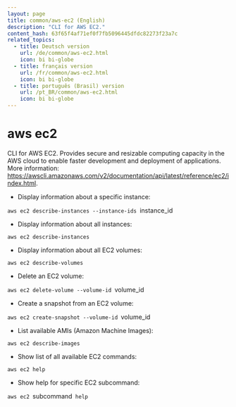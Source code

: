 ```yaml
---
layout: page
title: common/aws-ec2 (English)
description: "CLI for AWS EC2."
content_hash: 63f65f4af71ef0f7fb5096445dfdc82273f23a7c
related_topics:
  - title: Deutsch version
    url: /de/common/aws-ec2.html
    icon: bi bi-globe
  - title: français version
    url: /fr/common/aws-ec2.html
    icon: bi bi-globe
  - title: português (Brasil) version
    url: /pt_BR/common/aws-ec2.html
    icon: bi bi-globe
---
```

# aws ec2

CLI for AWS EC2.
Provides secure and resizable computing capacity in the AWS cloud to enable faster development and deployment of applications.
More information: <https://awscli.amazonaws.com/v2/documentation/api/latest/reference/ec2/index.html>.

- Display information about a specific instance:

`aws ec2 describe-instances --instance-ids `<span class="tldr-var badge badge-pill bg-dark-lm bg-white-dm text-white-lm text-dark-dm font-weight-bold">instance_id</span>

- Display information about all instances:

`aws ec2 describe-instances`

- Display information about all EC2 volumes:

`aws ec2 describe-volumes`

- Delete an EC2 volume:

`aws ec2 delete-volume --volume-id `<span class="tldr-var badge badge-pill bg-dark-lm bg-white-dm text-white-lm text-dark-dm font-weight-bold">volume_id</span>

- Create a snapshot from an EC2 volume:

`aws ec2 create-snapshot --volume-id `<span class="tldr-var badge badge-pill bg-dark-lm bg-white-dm text-white-lm text-dark-dm font-weight-bold">volume_id</span>

- List available AMIs (Amazon Machine Images):

`aws ec2 describe-images`

- Show list of all available EC2 commands:

`aws ec2 help`

- Show help for specific EC2 subcommand:

`aws ec2 `<span class="tldr-var badge badge-pill bg-dark-lm bg-white-dm text-white-lm text-dark-dm font-weight-bold">subcommand</span>` help`
